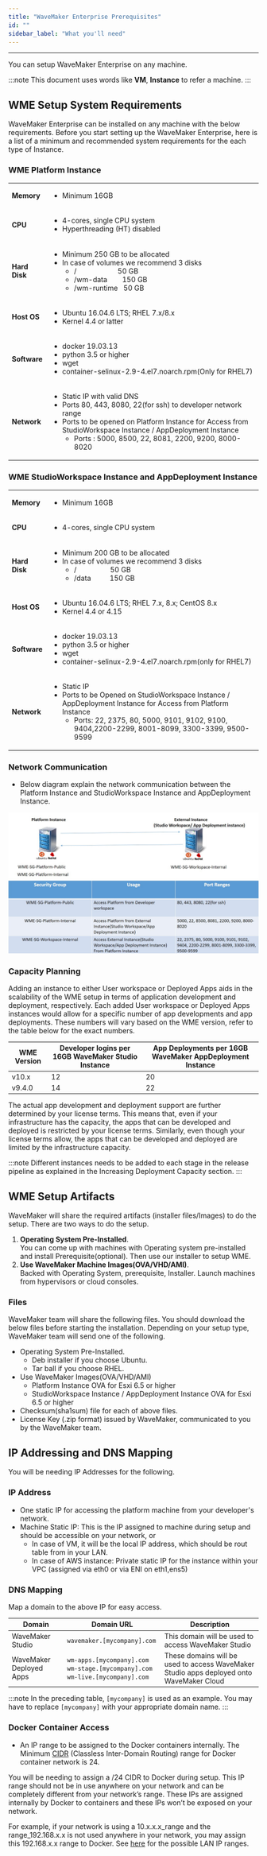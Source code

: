 ```yaml
---
title: "WaveMaker Enterprise Prerequisites"
id: ""
sidebar_label: "What you'll need"
---
```

---

You can setup WaveMaker Enterprise on any machine.

:::note
This document uses words like **VM**, **Instance** to refer a machine.
:::

## WME Setup System Requirements

WaveMaker Enterprise can be installed on any machine with the below requirements. Before you start setting up the WaveMaker Enterprise, here is a list of a minimum and recommended system requirements for the each type of Instance.

### WME Platform Instance

<table><tbody><tr><td><strong>Memory</strong></td><td><ul><li>Minimum 16GB</li></ul></td></tr><tr><td><strong>CPU</strong></td><td><ul><li>4-cores, single CPU system</li><li>Hyperthreading (HT) disabled</li></ul></td></tr><tr><td><strong>Hard Disk</strong></td><td><ul><li>Minimum&nbsp;250 GB to be allocated</li><li>In case of volumes we recommend 3 disks<ul><li>/&nbsp; &nbsp; &nbsp; &nbsp; &nbsp; &nbsp; &nbsp; &nbsp; &nbsp; &nbsp; &nbsp; 50 GB</li><li>/wm-data&nbsp; &nbsp; &nbsp; &nbsp; 150 GB</li><li>/wm-runtime&nbsp; &nbsp;50 GB</li></ul></li></td></tr><tr><td><strong>Host OS</strong></td><td><ul><li>Ubuntu 16.04.6 LTS;  RHEL 7.x/8.x</li><li>Kernel 4.4 or latter</li></ul></td></tr>
<tr><td><strong>Software</strong></td><td><ul><li>docker 19.03.13</li><li>python 3.5 or higher</li><li>wget</li><li>container-selinux-2.9-4.el7.noarch.rpm(Only for RHEL7)</li></ul></td></tr> <tr><td><strong>Network</strong></td><td><ul><li>Static IP with valid DNS</li><li>Ports 80, 443, 8080, 22(for ssh) to developer network range</li><li>Ports to be opened on Platform Instance for Access from StudioWorkspace Instance / AppDeployment Instance<ul><li>Ports : 5000, 8500, 22, 8081, 2200, 9200, 8000-8020</li></ul></li></td></tr></tbody></table>


### WME StudioWorkspace Instance and AppDeployment Instance

<table><tbody><tr><td><strong>Memory</strong></td><td><ul><li>Minimum 16GB</li></ul></td></tr><tr><td><strong>CPU</strong></td><td><ul><li>4-cores, single CPU system</li></ul></td></tr><tr><td><strong>Hard Disk</strong></td><td><ul><li>Minimum&nbsp;200 GB to be allocated</li><li>In case of volumes we recommend 3 disks<ul><li>/&nbsp; &nbsp; &nbsp; &nbsp; &nbsp; &nbsp; &nbsp; &nbsp; &nbsp; 50 GB</li><li>/data&nbsp; &nbsp; &nbsp; &nbsp; &nbsp; 150 GB</li></ul></li></td></tr><tr><td><strong>Host OS</strong></td><td><ul><li>Ubuntu 16.04.6 LTS; RHEL 7.x, 8.x; CentOS 8.x</li><li>Kernel 4.4 or 4.15</li></ul></td></tr>
<tr><td><strong>Software</strong></td><td><ul><li>docker 19.03.13</li><li>python 3.5 or higher</li><li>wget</li><li>container-selinux-2.9-4.el7.noarch.rpm(only for RHEL7)</li></ul></td></tr><tr><td><strong>Network</strong></td><td><ul><li>Static IP</li><li>Ports to be Opened on StudioWorkspace Instance / AppDeployment Instance for Access from Platform Instance <ul><li>Ports: 22, 2375, 80, 5000, 9101, 9102, 9100, 9404,2200-2299, 8001-8099, 3300-3399, 9500-9599</li></ul></td></tr></tbody></table>

### Network Communication

- Below diagram explain the network communication between the Platform Instance and StudioWorkspace Instance and AppDeployment Instance.

[![network-communication-between-instances](/learn/assets/wme-setup/network-communication-between-instances.jpg)](/learn/assets/wme-setup/network-communication-between-instances.jpg)

### Capacity Planning

Adding an instance to either User workspace or Deployed Apps aids in the scalability of the WME setup in terms of application development and deployment, respectively. Each added User workspace or Deployed Apps instances would allow for a specific number of app developments and app deployments. These numbers will vary based on the WME version, refer to the table below for the exact numbers.

| WME Version | Developer logins per 16GB WaveMaker Studio Instance | App Deployments per 16GB WaveMaker AppDeployment Instance |
| --- | --- | --- |
| v10.x | 12 | 20 |
| v9.4.0 | 14 | 22 |

The actual app development and deployment support are further determined by your license terms. This means that, even if your infrastructure has the capacity, the apps that can be developed and deployed is restricted by your license terms. Similarly, even though your license terms allow, the apps that can be developed and deployed are limited by the infrastructure capacity.

:::note
Different instances needs to be added to each stage in the release pipeline as explained in the Increasing Deployment Capacity section.
:::

## WME Setup Artifacts

WaveMaker will share the required artifacts (installer files/Images) to do the setup. There are two ways to do the setup.

1. **Operating System Pre-Installed**.  
    You can come up with machines with Operating system pre-installed and install Prerequisite(optional).
    Then use our installer to setup WME.
2. **Use WaveMaker Machine Images(OVA/VHD/AMI)**.  
    Backed with Operating System, prerequisite, Installer.
    Launch machines from hypervisors or cloud consoles.

### Files

WaveMaker team will share the following files. You should download the below files before starting the installation.
Depending on your setup type, WaveMaker team will send one of the following.

- Operating System Pre-Installed.
  - Deb installer if you choose Ubuntu.
  - Tar ball if you choose RHEL.
- Use WaveMaker Images(OVA/VHD/AMI)
  - Platform Instance OVA for Esxi 6.5 or higher
  - StudioWorkspace Instance / AppDeployment Instance OVA for Esxi 6.5 or higher
- Checksum(sha1sum) file for each of above files.
- License Key (.zip format) issued by WaveMaker, communicated to you by the WaveMaker team.

## IP Addressing and DNS Mapping

You will be needing IP Addresses for the following.

### IP Address

- One static IP for accessing the platform machine from your developer's network.
- Machine Static IP: This is the IP assigned to machine during setup and should be accessible on your network, or
  - In case of VM, it will be the local IP address, which should be rout table from in your LAN.
  - In case of AWS instance: Private static IP for the instance within your VPC (assigned via eth0 or via ENI on eth1,ens5)

### DNS Mapping

Map a domain to the above IP for easy access.

| **Domain**              | **Domain URL**                | **Description**              |
| ---                     | ---                           | ---                          |
| WaveMaker Studio        | `wavemaker.[mycompany].com`   | This domain will be used to access WaveMaker Studio   |
| WaveMaker Deployed Apps | `wm-apps.[mycompany].com`  `wm-stage.[mycompany].com`     `wm-live.[mycompany].com` | These domains will be used to access WaveMaker Studio apps deployed onto WaveMaker Cloud |

:::note
In the preceding table, `[mycompany]` is used as an example. You may have to replace `[mycompany]` with your appropriate domain name.
:::

### Docker Container Access

- An IP range to be assigned to the Docker containers internally. The Minimum [CIDR](https://en.wikipedia.org/wiki/Classless_Inter-Domain_Routing#CIDR_notation) (Classless Inter-Domain Routing) range for Docker container network is 24.

You will be needing to assign a /24 CIDR to Docker during setup. This IP range should not be in use anywhere on your network and can be completely different from your network’s range. These IPs are assigned internally by Docker to containers and these IPs won’t be exposed on your network. 

For example, if your network is using a 10.x.x.x_range and the range_192.168.x.x is not used anywhere in your network, you may assign this 192.168.x.x range to Docker. See [here](https://en.wikipedia.org/wiki/Private_network#Private_IPv4_address_spaces) for the possible LAN IP ranges.

